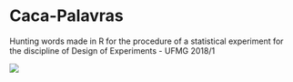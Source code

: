 # Caca-Palavras
Hunting words made in R for the procedure of a statistical experiment for the discipline of Design of Experiments - UFMG 2018/1

![](https://i.imgur.com/vlAJalh.png)
